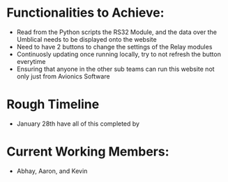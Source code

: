 # Functionalities to Achieve: 
- Read from the Python scripts the RS32 Module, and the data over the Umblical needs to be displayed onto the website
- Need to have 2 buttons to change the settings of the Relay modules
- Continuosly updating once running locally, try to not refresh the button everytime 
- Ensuring that anyone in the other sub teams can run this website not only just from Avionics Software

# Rough Timeline
- January 28th have all of this completed by

# Current Working Members:
- Abhay, Aaron, and Kevin 